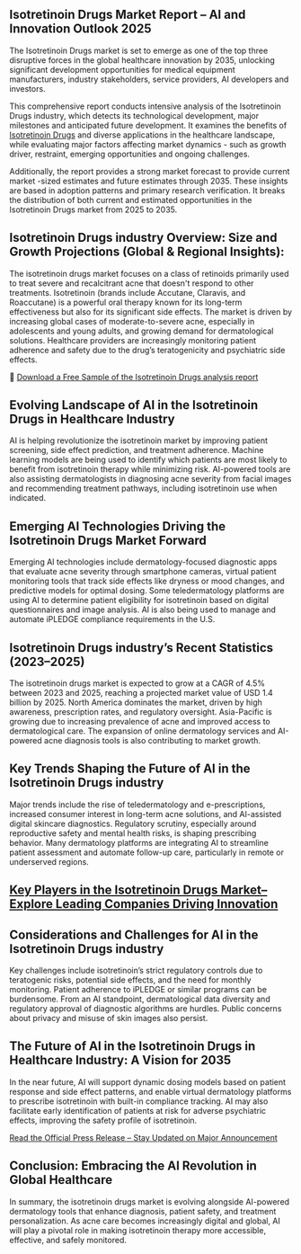 ## Isotretinoin Drugs Market Report – AI and Innovation Outlook 2025

The Isotretinoin Drugs market is set to emerge as one of the top three disruptive forces in the global healthcare innovation by 2035, unlocking significant development opportunities for medical equipment manufacturers, industry stakeholders, service providers, AI developers and investors.

This comprehensive report conducts intensive analysis of the Isotretinoin Drugs industry, which detects its technological development, major milestones and anticipated future development. It examines the benefits of [Isotretinoin Drugs](https://www.marketresearchfuture.com/reports/isotretinoin-drugs-market-3560) and diverse applications in the healthcare landscape, while evaluating major factors affecting market dynamics - such as growth driver, restraint, emerging opportunities and ongoing challenges.

Additionally, the report provides a strong market forecast to provide current market -sized estimates and future estimates through 2035. These insights are based in adoption patterns and primary research verification. It breaks the distribution of both current and estimated opportunities in the Isotretinoin Drugs market from 2025 to 2035.

## Isotretinoin Drugs industry Overview: Size and Growth Projections (Global & Regional Insights):

The isotretinoin drugs market focuses on a class of retinoids primarily used to treat severe and recalcitrant acne that doesn't respond to other treatments. Isotretinoin (brands include Accutane, Claravis, and Roaccutane) is a powerful oral therapy known for its long-term effectiveness but also for its significant side effects. The market is driven by increasing global cases of moderate-to-severe acne, especially in adolescents and young adults, and growing demand for dermatological solutions. Healthcare providers are increasingly monitoring patient adherence and safety due to the drug’s teratogenicity and psychiatric side effects.

🎯 [Download a Free Sample of the Isotretinoin Drugs analysis report](https://www.marketresearchfuture.com/sample_request/3560)

## Evolving Landscape of AI in the Isotretinoin Drugs in Healthcare Industry

AI is helping revolutionize the isotretinoin market by improving patient screening, side effect prediction, and treatment adherence. Machine learning models are being used to identify which patients are most likely to benefit from isotretinoin therapy while minimizing risk. AI-powered tools are also assisting dermatologists in diagnosing acne severity from facial images and recommending treatment pathways, including isotretinoin use when indicated.

## Emerging AI Technologies Driving the Isotretinoin Drugs Market Forward

Emerging AI technologies include dermatology-focused diagnostic apps that evaluate acne severity through smartphone cameras, virtual patient monitoring tools that track side effects like dryness or mood changes, and predictive models for optimal dosing. Some teledermatology platforms are using AI to determine patient eligibility for isotretinoin based on digital questionnaires and image analysis. AI is also being used to manage and automate iPLEDGE compliance requirements in the U.S.

## Isotretinoin Drugs industry’s Recent Statistics (2023–2025)

The isotretinoin drugs market is expected to grow at a CAGR of 4.5% between 2023 and 2025, reaching a projected market value of USD 1.4 billion by 2025. North America dominates the market, driven by high awareness, prescription rates, and regulatory oversight. Asia-Pacific is growing due to increasing prevalence of acne and improved access to dermatological care. The expansion of online dermatology services and AI-powered acne diagnosis tools is also contributing to market growth.

## Key Trends Shaping the Future of AI in the Isotretinoin Drugs industry

Major trends include the rise of teledermatology and e-prescriptions, increased consumer interest in long-term acne solutions, and AI-assisted digital skincare diagnostics. Regulatory scrutiny, especially around reproductive safety and mental health risks, is shaping prescribing behavior. Many dermatology platforms are integrating AI to streamline patient assessment and automate follow-up care, particularly in remote or underserved regions.

## [Key Players in the Isotretinoin Drugs Market– Explore Leading Companies Driving Innovation](https://www.marketresearchfuture.com/reports/isotretinoin-drugs-market/companies)

## Considerations and Challenges for AI in the Isotretinoin Drugs industry

Key challenges include isotretinoin’s strict regulatory controls due to teratogenic risks, potential side effects, and the need for monthly monitoring. Patient adherence to iPLEDGE or similar programs can be burdensome. From an AI standpoint, dermatological data diversity and regulatory approval of diagnostic algorithms are hurdles. Public concerns about privacy and misuse of skin images also persist.

## The Future of AI in the Isotretinoin Drugs in Healthcare Industry: A Vision for 2035

In the near future, AI will support dynamic dosing models based on patient response and side effect patterns, and enable virtual dermatology platforms to prescribe isotretinoin with built-in compliance tracking. AI may also facilitate early identification of patients at risk for adverse psychiatric effects, improving the safety profile of isotretinoin.

[Read the Official Press Release – Stay Updated on Major Announcement](https://www.marketresearchfuture.com/press-release/isotretinoin-drugs-market)

## Conclusion: Embracing the AI Revolution in Global Healthcare

In summary, the isotretinoin drugs market is evolving alongside AI-powered dermatology tools that enhance diagnosis, patient safety, and treatment personalization. As acne care becomes increasingly digital and global, AI will play a pivotal role in making isotretinoin therapy more accessible, effective, and safely monitored.